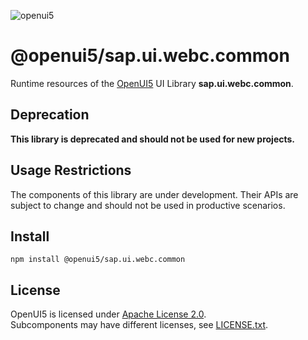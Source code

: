 ![openui5](http://openui5.org/images/OpenUI5_new_big_side.png)

# @openui5/sap.ui.webc.common
Runtime resources of the [OpenUI5](https://github.com/SAP/openui5) UI Library **sap.ui.webc.common**.

## Deprecation
**This library is deprecated and should not be used for new projects.**

## Usage Restrictions
The components of this library are under development. Their APIs are subject to change and should not be used in productive scenarios.

## Install
```
npm install @openui5/sap.ui.webc.common
```

## License
OpenUI5 is licensed under [Apache License 2.0](https://www.apache.org/licenses/LICENSE-2.0).  
Subcomponents may have different licenses, see [LICENSE.txt](LICENSE.txt).
